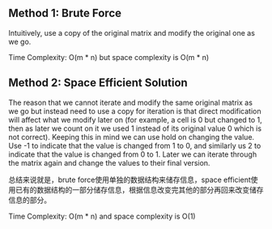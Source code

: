 ## Method 1: Brute Force

Intuitively, use a copy of the original matrix and modify the original one as we go.

Time Complexity: O(m * n) but space complexity is O(m * n)

## Method 2: Space Efficient Solution

The reason that we cannot iterate and modify the same original matrix as we go but instead need to use a copy for iteration is that 
direct modification will affect what we modify later on (for example, a cell is 0 but changed to 1, then as later we count on it we 
used 1 instead of its original value 0 which is not correct). Keeping this in mind we can use hold on changing the value. Use -1 to
indicate that the value is changed from 1 to 0, and similarly us 2 to indicate that the value is changed from 0 to 1. Later we can 
iterate through the matrix again and change the values to their final version.

总结来说就是，brute force使用单独的数据结构来储存信息，space efficient使用已有的数据结构的一部分储存信息，根据信息改变完其他的部分再回来改变储存信息的部分。

Time Complexity: O(m * n) and space complexity is O(1)

